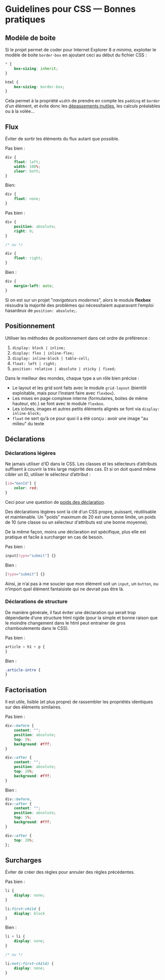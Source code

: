 # Guidelines pour CSS — Bonnes pratiques

## Modèle de boite

Si le projet permet de coder pour Internet Explorer 8 *a minima*, exploiter le modèle de boite `border-box` en ajoutant ceci au début du fichier CSS :

```css
* {
	box-sizing: inherit;
}

html {
	box-sizing: border-box;
}
```

Cela permet à la propriété `width` de prendre en compte les `padding` et `border` d‘un élément, et évite donc les [dépassements inutiles](http://codepen.io/EmmanuelBeziat/pen/ryhaC), les calculs préalables ou à la volée…

## Flux

Éviter de sortir les éléments du flux autant que possible.

Pas bien :
```css
div {
	float: left;
	width: 100%;
	clear: both;
}
```

Bien:
```css
div {
	float: none;
}
```

Pas bien :
```css
div {
	position: absolute;
	right: 0;
}

/* ou */

div {
	float: right;
}
```

Bien :
```css
div {
	margin-left: auto;
}
```

Si on est sur un projet "*navigateurs modernes*", alors le module **flexbox** résoudra la majorité des problèmes qui nécessitaient auparavant l‘emploi hasardeux de `position: absolute;`.


## Positionnement

Utiliser les méthodes de positionnement dans cet ordre de préférence :

1. `display: block | inline;`
2. `display: flex | inline-flex;`
3. `display: inline-block | table-cell;`
4. `float: left | right;`
5. `position: relative | absolute | sticky | fixed;`

Dans le meilleur des mondes, chaque type a un rôle bien précise :

* Le layout et les grid sont faits avec le module `grid-layout` (bientôt exploitable, mais pour l‘instant faire avec `flexbox`).
* Les mises en page complexe interne (formulaires, boites de même hauteur, etc.) se font avec le module `flexbox`.
* Les icônes, images et autres petits éléments alignés se font via `display: inline-block;`
* `float` ne sert qu‘à ce pour quoi il a été conçu : avoir une image "au milieu" du texte

## Déclarations

### Déclarations légères

Ne jamais utiliser d‘ID dans le CSS. Les classes et les sélecteurs d’attributs suffisent à couvrir la très large majorité des cas. Et si on doit quand même cibler un ID, utiliser le sélecteur d’attribut :

```css
[id="monId"] {
	color: red;
}
```

Ceci pour une question de [poids des déclaration](https://www.emmanuelbeziat.com/blog/principes-du-css-poids-des-declarations/).

Des déclarations légères sont la clé d‘un CSS propre, puissant, réutilisable et maintenable. Un "poids" maximum de 20 est une bonne limite, un poids de 10 (une classe ou un sélecteur d‘attributs est une bonne moyenne).

De la même façon, moins une déclaration est spécifique, plus elle est pratique et facile à surcharger en cas de besoin.

Pas bien :
```css
input[type="submit"] {}
```

Bien :
```css
[type="submit"] {}
```

Ainsi, je n‘ai pas à me soucier que mon élément soit un `input`, un `button`, ou n‘import quel élément fantaisiste qui ne devrait pas être là.

### Déclarations de structure

De manière générale, il faut éviter une déclaration qui serait trop dépendante d‘une structure html rigide (pour la simple et bonne raison que le moindre changement dans le html peut entrainer de gros chamboulements dans le CSS).

Pas bien :
```css
article > h1 + p {
}
```

Bien :
```css
.article-intro {
}
```

## Factorisation

Il est utile, lisible (et plus propre) de rassembler les propriétés identiques sur des éléments similaires.

Pas bien :
```css
div::before {
	content: "";
	position: absolute;
	top: 5%;
	background: #fff;
}

div::after {
	content: "";
	position: absolute;
	top: 20%;
	background: #fff;
}
```

Bien :
```css
div::before,
div::after {
	content: "";
	position: absolute;
	top: 5%;
	background: #fff;
}

div::after {
	top: 20%;
};
```

## Surcharges

Éviter de créer des règles pour annuler des règles précédentes.

Pas bien :
```css
li {
	display: none;
}

li:first-child {
	display: block
}
```

Bien :
```css
li + li {
	display: none;
}

/* ou */

li:not(:first-child) {
	display: none;
}
```
